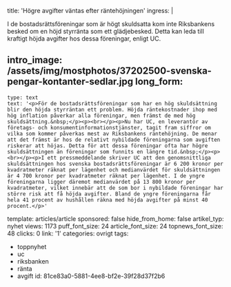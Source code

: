 title: 'Högre avgifter väntas efter räntehöjningen'
ingress: |
  <p>I de bostadsrättsföreningar som är högt skuldsatta kom inte Riksbankens besked om en höjd styrränta som ett glädjebesked. Detta kan leda till kraftigt höjda avgifter hos dessa föreningar, enligt UC.
  </p>
  
intro_image: /assets/img/mostphotos/37202500-svenska-pengar-kontanter-sedlar.jpg
long_form:
  -
    type: text
    text: '<p>För de bostadsrättsföreningar som har en hög skuldsättning blir den höjda styrräntan ett problem. Höjda räntekostnader ihop med hög inflation påverkar alla föreningar, men främst de med hög skuldsättning.&nbsp;</p><p><br></p><p>Nu har UC, en leverantör av företags- och konsumentinformationstjänster, tagit fram siffror om vilka som kommer påverkas mest av Riksbankens räntehöjning. De menar att det främst är hos de relativt nybildade föreningarna som avgiften riskerar att höjas. Detta för att dessa föreningar ofta har högre skuldsättningen än föreningar som funnits en längre tid.&nbsp;</p><p><br></p><p>I ett pressmeddelande skriver UC att den genomsnittliga skuldsättningen hos svenska bostadsrättsföreningar är 6 200 kronor per kvadratmeter räknat per lägenhet och medianvärdet för skuldsättningen är 4 700 kronor per kvadratmeter räknat per lägenhet. I de yngre föreningarna ligger däremot medianvärdet på 13 800 kronor per kvadratmeter, vilket innebär att de som bor i nybildade föreningar har större risk att få höjda avgifter. Bland de yngre föreningarna får hela 41 procent av hushållen räkna med höjda avgifter på minst 40 procent.</p>'
template: articles/article
sponsored: false
hide_from_home: false
artikel_typ: nyhet
views: 1173
puff_font_size: 24
article_font_size: 24
topnews_font_size: 48
clicks: 0
link: '1'
categories: ovrigt
tags:
  - toppnyhet
  - uc
  - riksbanken
  - ränta
  - avgift
id: 81ce83a0-5881-4ee8-bf2e-39f28d37f2b6
